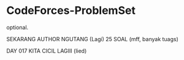 # CodeForces-ProblemSet
optional.

SEKARANG AUTHOR NGUTANG (Lagi) 25 SOAL (mff, banyak tuags)

DAY 017 KITA CICIL LAGIII (lied)
